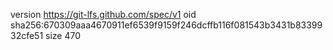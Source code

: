 version https://git-lfs.github.com/spec/v1
oid sha256:670309aaa4670911ef6539f9159f246dcffb116f081543b3431b8339932cfe51
size 470
